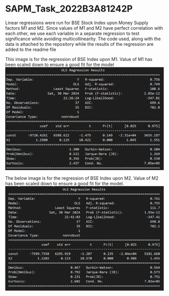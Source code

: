 # SAPM_Task_2022B3A81242P

Linear regressions were run for BSE Stock Index upon Money Supply factors M1 and M2. Since values of M1 and M2 have perfect correlation with each other, we use each variable in a separate regression to test significance while avoiding multicollinearity. The code used, along with the data is attached to the repository while the results of the regression are added to the readme file


This image is for the regression of BSE Index upon M1. Value of M1 has been scaled down to ensure a good fit for the model
![Image description](./LR_m1.png)




The below image is for the regression of BSE Index upon M2. Value of M2 has been scaled down to ensure a good fit for the model.
![Image description](./LR_M2.png)
